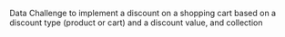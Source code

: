 Data Challenge to implement a discount on a shopping cart based on a discount type (product or cart) and a discount value, and collection


